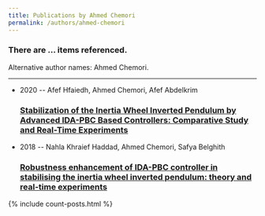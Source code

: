 ```yaml
---
title: Publications by Ahmed Chemori
permalink: /authors/ahmed-chemori
---
```


<h3 id="number-posts">There are ... items referenced.</h3>
<p id='info-authors'>Alternative author names: Ahmed Chemori.</p>
<hr />
<ul class="post-list">
<li><span class='post-meta'>2020 -- Afef Hfaiedh, Ahmed Chemori, Afef Abdelkrim</span><h3><a class='post-link' href="{{ site.baseurl }}/stabilization-of-the-inertia-wheel-inverted-pendulum-by-advanced-ida-pbc-based-controllers-comparative-study-and-real-time-experiments">Stabilization of the Inertia Wheel Inverted Pendulum by Advanced IDA-PBC Based Controllers: Comparative Study and Real-Time Experiments</a></h3></li>
<li><span class='post-meta'>2018 -- Nahla Khraief Haddad, Ahmed Chemori, Safya Belghith</span><h3><a class='post-link' href="{{ site.baseurl }}/robustness-enhancement-of-ida-pbc-controller-in-stabilising-the-inertia-wheel-inverted-pendulum-theory-and-real-time-experiments">Robustness enhancement of IDA-PBC controller in stabilising the inertia wheel inverted pendulum: theory and real-time experiments</a></h3></li>

</ul>
{% include count-posts.html %}

